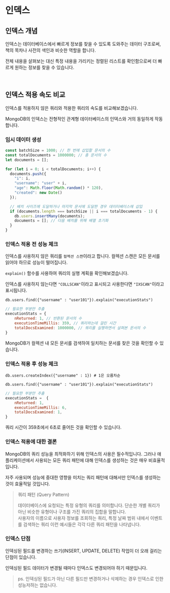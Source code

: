 # 인덱스

## 인덱스 개념

인덱스는 데이터베이스에서 빠르게 정보를 찾을 수 있도록 도와주는 데이터 구조로써, 책의 목차나 사전의 색인과 비슷한 역할을 합니다.

전체 내용을 살펴보는 대신 특정 내용을 가리키는 정렬된 리스트를 확인함으로써 더 빠르게 원하는 정보를 찾을 수 있습니다.

<br>

## 인덱스 적용 속도 비교

인덱스를 적용하지 않은 쿼리와 적용한 쿼리의 속도를 비교해보겠습니다.

MongoDB의 인덱스는 전형적인 관계형 데이터베이스의 인덱스와 거의 동일하게 작동합니다.

### 임시 데이터 생성

```javascript
const batchSize = 1000; // 한 번에 삽입할 문서의 수
const totalDocuments = 1000000; // 총 문서의 수
let documents = [];

for (let i = 0; i < totalDocuments; i++) {
  documents.push({
    "i": i,
    "username": "user" + i,
    "age": Math.floor(Math.random() * 120),
    "created": new Date()
  });

  // 배치 사이즈에 도달하거나 마지막 문서에 도달한 경우 데이터베이스에 삽입
  if (documents.length === batchSize || i === totalDocuments - 1) {
    db.users.insertMany(documents);
    documents = []; // 다음 배치를 위해 배열 초기화
  }
}
```

### 인덱스 적용 전 성능 체크

인덱스를 사용하지 않은 쿼리를 `컬렉션 스캔`이라고 합니다. 컬렉션 스캔은 모든 문서를 읽어야 하므로 성능이 떨어집니다.

`explain()` 함수를 사용하여 쿼리의 실행 계획을 확인해보겠습니다. 

인덱스를 사용하지 않는다면 `"COLLSCAN"`이라고 표시되고 사용한다면 `"IXSCAN"`이라고 표시됩니다.

```shell
db.users.find({"username" : "user101"}).explain("executionStats")
```

```javascript
// 필요한 부분만 추출
executionStats = {
    nReturned: 1, // 반환된 문서의 수
    executionTimeMillis: 359, // 쿼리하는데 걸린 시간
    totalDocsExamined: 1000000, // 쿼리를 실행하면서 살펴본 문서의 수
}
```

MongoDB가 컬렉션 내 모든 문서를 검색하여 일치하는 문서를 찾은 것을 확인할 수 있습니다.

### 인덱스 적용 후 성능 체크

```shell
db.users.createIndex({"username" : 1}) # 1은 오름차순
```

```shell
db.users.find({"username" : "user101"}).explain("executionStats")
```

```javascript
// 필요한 부분만 추출
executionStats =  {
    nReturned: 1,
    executionTimeMillis: 6,
    totalDocsExamined: 1,
}
```

쿼리 시간이 359초에서 6초로 줄어든 것을 확인할 수 있습니다.

### 인덱스 적용에 대한 결론

MongoDB의 쿼리 성능을 최적화하기 위해 인덱스의 사용은 필수적입니다. 그러나 애플리케이션에서 사용되는 모든 쿼리 패턴에 대해 인덱스를 생성하는 것은 매우 비효율적입니다.

자주 사용되며 성능에 중대한 영향을 미치는 쿼리 패턴에 대해서만 인덱스를 생성하는 것이 효율적일 것입니다.

> 쿼리 패턴 (Query Pattern)
> 
> 데이터베이스에 요청되는 특정 유형의 쿼리를 의미합니다. 단순한 개별 쿼리가 아닌 비슷한 유형이나 구조를 가진 쿼리의 집합을 말합니다.  
> 사용자의 이름으로 사용자 정보를 조회하는 쿼리, 특정 날짜 범위 내에서 이벤트를 검색하는 쿼리 이런 예시들은 각각 다른 쿼리 패턴을 나타냅니다.


### 인덱스 단점

인덱싱된 필드를 변경하는 쓰기(INSERT, UPDATE, DELETE) 작업이 더 오래 걸리는 단점이 있습니다.

인덱싱된 필드 데이터가 변경될 때마다 인덱스도 변경되어야 하기 때문입니다. 

> ps. 인덱싱된 필드가 아닌 다른 필드만 변경하거나 삭제하는 경우 인덱스로 인한 성능저하는 없습니다.

